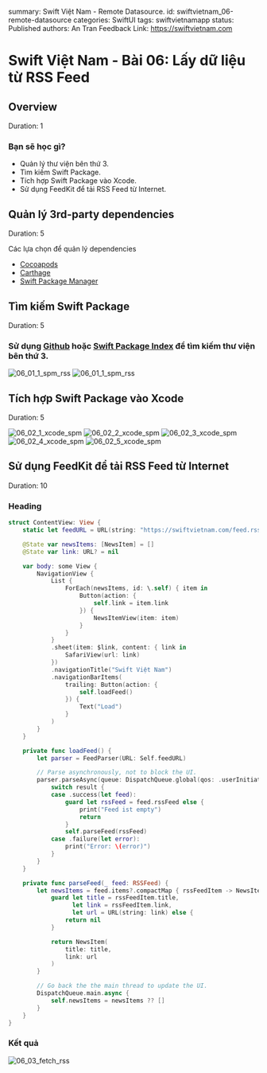 summary: Swift Việt Nam - Remote Datasource.
id: swiftvietnam_06-remote-datasource
categories: SwiftUI
tags: swiftvietnamapp
status: Published
authors: An Tran
Feedback Link: https://swiftvietnam.com

# Swift Việt Nam - Bài 06: Lấy dữ liệu từ RSS Feed
<!-- ------------------------ -->
## Overview
Duration: 1

### Bạn sẽ học gì?
- Quản lý thư viện bên thứ 3.
- Tìm kiếm Swift Package.
- Tích hợp Swift Package vào Xcode.
- Sử dụng FeedKit để tải RSS Feed từ Internet.

<!-- ------------------------ -->
## Quản lý 3rd-party dependencies
Duration: 5

Các lựa chọn để quản lý dependencies
- [Cocoapods](https://cocoapods.org/)
- [Carthage](https://github.com/Carthage/Carthage)
- [Swift Package Manager](https://swift.org/package-manager/)

<!-- ------------------------ -->
## Tìm kiếm Swift Package
Duration: 5

### Sử dụng [Github](https://github.com) hoặc [Swift Package Index](https://swiftpackageindex.com/) để tìm kiếm thư viện bên thứ 3.

![06_01_1_spm_rss](assets/06/06_01_1_spm_rss.png)
![06_01_1_spm_rss](assets/06/06_01_2_spm_rss.png)

<!-- ------------------------ -->
## Tích hợp Swift Package vào Xcode
Duration: 5

![06_02_1_xcode_spm](assets/06/06_02_1_xcode_spm.png)
![06_02_2_xcode_spm](assets/06/06_02_2_xcode_spm.png)
![06_02_3_xcode_spm](assets/06/06_02_3_xcode_spm.png)
![06_02_4_xcode_spm](assets/06/06_02_4_xcode_spm.png)
![06_02_5_xcode_spm](assets/06/06_02_5_xcode_spm.png)

<!-- ------------------------ -->
## Sử dụng FeedKit để tải RSS Feed từ Internet
Duration: 10

### Heading 

```swift
struct ContentView: View {
    static let feedURL = URL(string: "https://swiftvietnam.com/feed.rss")!

    @State var newsItems: [NewsItem] = []
    @State var link: URL? = nil

    var body: some View {
        NavigationView {
            List {
                ForEach(newsItems, id: \.self) { item in
                    Button(action: {
                        self.link = item.link
                    }) {
                        NewsItemView(item: item)
                    }
                }
            }
            .sheet(item: $link, content: { link in
                SafariView(url: link)
            })
            .navigationTitle("Swift Việt Nam")
            .navigationBarItems(
                trailing: Button(action: {
                    self.loadFeed()
                }) {
                    Text("Load")
                }
            )
        }
    }

    private func loadFeed() {
        let parser = FeedParser(URL: Self.feedURL)

        // Parse asynchronously, not to block the UI.
        parser.parseAsync(queue: DispatchQueue.global(qos: .userInitiated)) { result in
            switch result {
            case .success(let feed):
                guard let rssFeed = feed.rssFeed else {
                    print("Feed ist empty")
                    return
                }
                self.parseFeed(rssFeed)
            case .failure(let error):
                print("Error: \(error)")
            }
        }
    }

    private func parseFeed(_ feed: RSSFeed) {
        let newsItems = feed.items?.compactMap { rssFeedItem -> NewsItem? in
            guard let title = rssFeedItem.title,
                  let link = rssFeedItem.link,
                  let url = URL(string: link) else {
                return nil
            }

            return NewsItem(
                title: title,
                link: url
            )
        }

        // Go back the the main thread to update the UI.
        DispatchQueue.main.async {
            self.newsItems = newsItems ?? []
        }
    }
}
```

### Kết quả

![06_03_fetch_rss](assets/06/06_03_fetch_rss.gif)